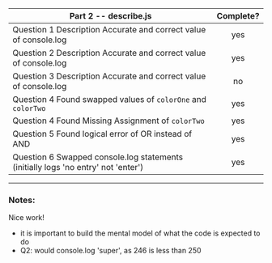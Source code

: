 | Part 2 -- describe.js                                                             | Complete? |
| --------------------------------------------------------------------------------- | :-------: |
| Question 1 Description Accurate and correct value of console.log                  |    yes    |
| Question 2 Description Accurate and correct value of console.log                  |    yes    |
| Question 3 Description Accurate and correct value of console.log                  |    no     |
| Question 4 Found swapped values of `colorOne` and `colorTwo`                      |    yes    |
| Question 4 Found Missing Assignment of `colorTwo`                                 |    yes    |
| Question 5 Found logical error of OR instead of AND                               |    yes    |
| Question 6 Swapped console.log statements (initially logs 'no entry' not 'enter') |    yes    |

---

### Notes:

Nice work!

- it is important to build the mental model of what the code is expected to do
- Q2: would console.log 'super', as 246 is less than 250
